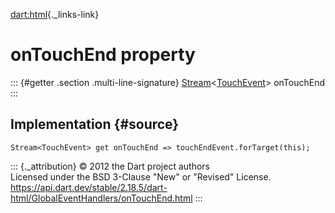 [dart:html](../../dart-html/dart-html-library){._links-link}

onTouchEnd property
===================

::: {#getter .section .multi-line-signature}
[Stream](../../dart-async/stream-class)\<[TouchEvent](../touchevent-class)\>
onTouchEnd
:::

Implementation {#source}
--------------

``` {.language-dart data-language="dart"}
Stream<TouchEvent> get onTouchEnd => touchEndEvent.forTarget(this);
```

::: {._attribution}
© 2012 the Dart project authors\
Licensed under the BSD 3-Clause \"New\" or \"Revised\" License.\
<https://api.dart.dev/stable/2.18.5/dart-html/GlobalEventHandlers/onTouchEnd.html>
:::
